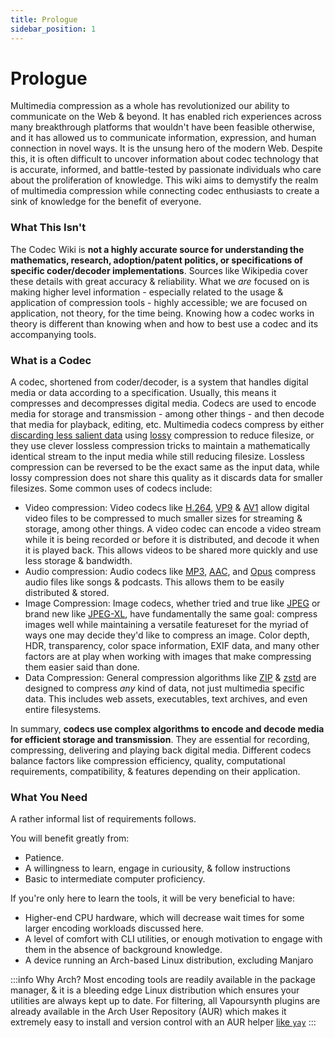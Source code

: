 ```yaml
---
title: Prologue
sidebar_position: 1
---
```


# Prologue

Multimedia compression as a whole has revolutionized our ability to communicate on the Web & beyond. It has enabled rich experiences across many breakthrough platforms that wouldn't have been feasible otherwise, and it has allowed us to communicate information, expression, and human connection in novel ways. It is the unsung hero of the modern Web. Despite this, it is often difficult to uncover information about codec technology that is accurate, informed, and battle-tested by passionate individuals who care about the proliferation of knowledge. This wiki aims to demystify the realm of multimedia compression while connecting codec enthusiasts to create a sink of knowledge for the benefit of everyone.

### What This Isn't

The Codec Wiki is **not a highly accurate source for understanding the mathematics, research, adoption/patent politics, or specifications of specific coder/decoder implementations**. Sources like Wikipedia cover these details with great accuracy & reliability. What we *are* focused on is making higher level information - especially related to the usage & application of compression tools - highly accessible; we are focused on application, not theory, for the time being. Knowing how a codec works in theory is different than knowing when and how to best use a codec and its accompanying tools.

### What is a Codec

A codec, shortened from coder/decoder, is a system that handles digital media or data according to a specification. Usually, this means it compresses and decompresses digital media. Codecs are used to encode media for storage and transmission - among other things - and then decode that media for playback, editing, etc. Multimedia codecs compress by either [discarding less salient data](../introduction/psychovisual.md) using [lossy](../introduction/video-artifacts.md) compression to reduce filesize, or they use clever lossless compression tricks to maintain a mathematically identical stream to the input media while still reducing filesize. Lossless compression can be reversed to be the exact same as the input data, while lossy compression does not share this quality as it discards data for smaller filesizes. Some common uses of codecs include:

- Video compression: Video codecs like [H.264](../video/AVC.md), [VP9](../video/VP9.md) & [AV1](../video/AV1.md) allow digital video files to be compressed to much smaller sizes for streaming & storage, among other things. A video codec can encode a video stream while it is being recorded or before it is distributed, and decode it when it is played back. This allows videos to be shared more quickly and use less storage & bandwidth.
- Audio compression: Audio codecs like [MP3](../audio/MP3.md), [AAC](../audio/AAC.md), and [Opus](../audio/Opus.md) compress audio files like songs & podcasts. This allows them to be easily distributed & stored. 
- Image Compression: Image codecs, whether tried and true like [JPEG](../images/JPEG.md) or brand new like [JPEG-XL](../images/JXL.md), have fundamentally the same goal: compress images well while maintaining a versatile featureset for the myriad of ways one may decide they'd like to compress an image. Color depth, HDR, transparency, color space information, EXIF data, and many other factors are at play when working with images that make compressing them easier said than done.
- Data Compression: General compression algorithms like [ZIP](../data/zip.md) & [zstd](../data/zstd.md) are designed to compress *any* kind of data, not just multimedia specific data. This includes web assets, executables, text archives, and even entire filesystems.

In summary, **codecs use complex algorithms to encode and decode media for efficient storage and transmission**. They are essential for recording, compressing, delivering and playing back digital media. Different codecs balance factors like compression efficiency, quality, computational requirements, compatibility, & features depending on their application.

### What You Need

A rather informal list of requirements follows.

You will benefit greatly from:
- Patience.
- A willingness to learn, engage in curiousity, & follow instructions
- Basic to intermediate computer proficiency.

If you're only here to learn the tools, it will be very beneficial to have:
- Higher-end CPU hardware, which will decrease wait times for some larger encoding workloads discussed here.
- A level of comfort with CLI utilities, or enough motivation to engage with them in the absence of background knowledge.
- A device running an Arch-based Linux distribution, excluding Manjaro

:::info Why Arch?
Most encoding tools are readily available in the package manager, & it is a bleeding edge Linux distribution which ensures your utilities are always kept up to date. For filtering, all Vapoursynth plugins are already available in the Arch User Repository (AUR) which makes it extremely easy to install and version control with an AUR helper [like `yay`](https://github.com/Jguer/yay)
:::